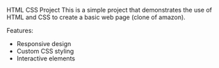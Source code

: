 HTML CSS Project
This is a simple project that demonstrates the use of HTML and CSS to create a basic web page (clone of amazon).

Features:
* Responsive design
* Custom CSS styling
* Interactive elements

